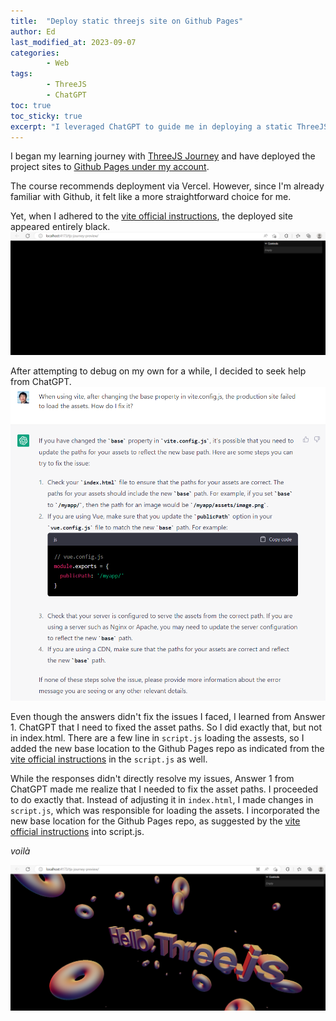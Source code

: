 ```yaml
---
title:  "Deploy static threejs site on Github Pages"
author: Ed
last_modified_at: 2023-09-07
categories:
        - Web
tags:
        - ThreeJS
        - ChatGPT
toc: true
toc_sticky: true
excerpt: "I leveraged ChatGPT to guide me in deploying a static ThreeJS site on Github Pages effectively"
---
```


I began my learning journey with [ThreeJS Journey](https://threejs-journey.com/) and have deployed the project sites to [Github Pages under my account](https://edwinchenyj.github.io/tjs-journey-preview/).

The course recommends deployment via Vercel. However, since I'm already familiar with Github, it felt like a more straightforward choice for me.

Yet, when I adhered to the [vite official instructions](https://vitejs.dev/guide/static-deploy.html), the deployed site appeared entirely black.
![png](/assets/images/three-js-deploy-black.png)

After attempting to debug on my own for a while, I decided to seek help from ChatGPT.
![png](/assets/images/learning-deployment-chatgpt.png)

Even though the answers didn't fix the issues I faced, I learned from Answer 1. ChatGPT that I need to fixed the asset paths. So I did exactly that, but not in index.html. 
There are a few line in `script.js` loading the assests, so I added the new base location to the Github Pages repo as indicated from the [vite official instructions](https://vitejs.dev/guide/static-deploy.html) in the `script.js` as well.

While the responses didn't directly resolve my issues, Answer 1 from ChatGPT made me realize that I needed to fix the asset paths. I proceeded to do exactly that. Instead of adjusting it in `index.html`, I made changes in `script.js`, which was responsible for loading the assets. I incorporated the new base location for the Github Pages repo, as suggested by the [vite official instructions](https://vitejs.dev/guide/static-deploy.html) into script.js.

*voilà*

![png](/assets/images/three-js-deploy-success.png)
